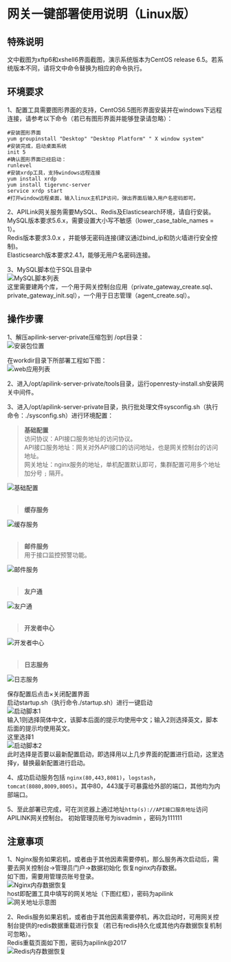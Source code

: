 # 网关一键部署使用说明（Linux版）
## 特殊说明 
文中截图为xftp6和xshell6界面截图，演示系统版本为CentOS release 6.5。若系统版本不同，请将文中命令替换为相应的命令执行。
## 环境要求
1、配置工具需要图形界面的支持，CentOS6.5图形界面安装并在windows下远程连接，请参考以下命令（若已有图形界面并能够登录请忽略）：
```
#安装图形界面
yum groupinstall "Desktop" "Desktop Platform" " X window system"
#安装完成，启动桌面系统
init 5
#确认图形界面已经启动：
runlevel
#安装xrdp工具，支持windows远程连接
yum install xrdp
yum install tigervnc-server 
service xrdp start
#打开window远程桌面，输入linux主机IP访问，弹出界面后输入用户名密码即可。
```  

2、APILink网关服务需要MySQL、Redis及Elasticsearch环境，请自行安装。  
MySQL版本要求5.6.x，需要设置大小写不敏感（lower_case_table_names = 1）。  
Redis版本要求3.0.x ，并能够无密码连接(建议通过bind_ip和防火墙进行安全控制)。  
Elasticsearch版本要求2.4.1，能够无用户名密码连接。   

3、MySQL脚本位于SQL目录中  
![MySQL脚本列表](images/deploy2.1.png)  
这里需要建两个库，一个用于网关控制台应用（private_gateway_create.sql、private_gateway_init.sql），一个用于日志管理（agent_create.sql）。

## 操作步骤
1、解压apilink-server-private压缩包到 /opt目录：  
![安装包位置](images/deploy3.1.png)  

在workdir目录下所部署工程如下图：  
![web应用列表](images/deploy3.2.png) 

2、进入/opt/apilink-server-private/tools目录，运行openresty-install.sh安装网关中间件。  

3、进入/opt/apilink-server-private目录，执行批处理文件sysconfig.sh（执行命令：./sysconfig.sh）进行环境配置：  
> **基础配置**  
访问协议：API接口服务地址的访问协议。  
API接口服务地址：网关对外API接口的访问地址，也是网关控制台的访问地址。  
网关地址：nginx服务的地址，单机配置默认即可，集群配置可用多个地址加分号 `;` 隔开。  

![基础配置](images/deploy3.3.png)  
<br/>
> **缓存服务**  

![缓存服务](images/deploy3.4.png)  
<br/>
> **邮件服务**  
用于接口监控预警功能。  

![邮件服务](images/deploy3.5.png)  
<br/>
> **友户通**  

![友户通](images/deploy3.6.png)  
<br/>
> **开发者中心**  

![开发者中心](images/deploy3.7.png)  
<br/>
> **日志服务**  

![日志服务](images/deploy3.8.png)  

保存配置后点击×关闭配置界面  
启动startup.sh（执行命令./startup.sh）进行一键启动  
![启动脚本1](images/deploy3.9.png)  
输入1则选择简体中文，该脚本后面的提示均使用中文；输入2则选择英文，脚本后面的提示均使用英文。  
这里选择1  
![启动脚本2](images/deploy3.10.png)  
此时选择是否要以最新配置启动，即选择用以上几步界面的配置进行启动，这里选择y，替换最新配置进行启动。
  
4、成功启动服务包括 `nginx(80,443,8081)`，`logstash`，`tomcat(8080,8009,8005)`。其中80，443属于可暴露给外部的端口，其他均为内部端口。
  
5、至此部署已完成，可在浏览器上通过地址`http(s)://API接口服务地址`访问APILINK网关控制台。
初始管理员账号为isvadmin ，密码为111111

## 注意事项
1、Nginx服务如果宕机，或者由于其他因素需要停机，那么服务再次启动后，需要去网关控制台->管理员门户->数据初始化 恢复nginx内存数据。  
如下图，需要用管理员账号登录。  
![Nginx内存数据恢复](images/deploy4.1.png)  
host即配置工具中填写的网关地址（下图红框），密码为apilink  
![网关地址示意图](images/deploy4.2.png)  

2、Redis服务如果宕机，或者由于其他因素需要停机，再次启动时，可用网关控制台提供的redis数据重载进行恢复（若已有redis持久化或其他内存数据恢复机制可忽略）。  
Redis重载页面如下图，密码为apilink@2017  
![Redis内存数据恢复](images/deploy4.3.png) 
